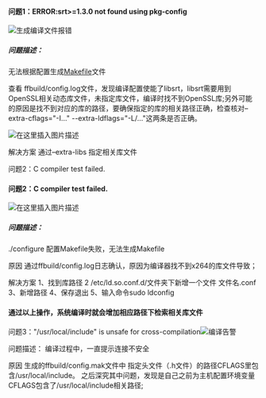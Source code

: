 #### 问题1：ERROR:srt>=1.3.0 not found using pkg-config

![生成编译文件报错](https://img-blog.csdnimg.cn/20200715111123275.png)

##### 问题描述：

无法根据配置生成[Makefile](https://so.csdn.net/so/search?q=Makefile&spm=1001.2101.3001.7020)文件

查看 ffbuild/config.log文件，发现编译配置使能了libsrt，libsrt需要用到OpenSSL相关动态库文件，未指定库文件，编译时找不到OpenSSL库;另外可能的原因是找不到对应的库的路径，要确保指定的库的相关路径正确，检查核对–extra-cflags="-I…" --extra-ldflags="-L/…"这两条是否正确。

![在这里插入图片描述](https://img-blog.csdnimg.cn/20200715111656201.png?x-oss-process=image/watermark,type_ZmFuZ3poZW5naGVpdGk,shadow_10,text_aHR0cHM6Ly9ibG9nLmNzZG4ubmV0L3dlaXhpbl80MjI2NTUxMQ==,size_16,color_FFFFFF,t_70)


解决方案
通过–extra-libs 指定相关库文件


问题2：C compiler test failed.
 

#### 问题2：C compiler test failed.

![在这里插入图片描述](https://img-blog.csdnimg.cn/20200827211935531.png#pic_center)

##### 问题描述：

./configure 配置Makefile失败，无法生成Makefile

原因
通过ffbuild/config.log日志确认，原因为编译器找不到x264的库文件导致；

解决方案
1、找到库路径
2 /etc/ld.so.conf.d/文件夹下新增一个文件 文件名.conf
3、新增路径
4、保存退出
5、输入命令sudo ldconfig

#### 通过以上操作，系统编译时就会增加相应路径下检索相关库文件

问题3："/usr/local/include" is unsafe for cross-compilation![编译告警](https://img-blog.csdnimg.cn/20200715110218678.png)

问题描述：
编译过程中，一直提示连接不安全

原因
生成的ffbuild/config.mak文件中 指定头文件（.h文件）的路径CFLAGS里包含/usr/local/include。
之后深究其中问题，发现是自己之前为主机配置环境变量CFLAGS包含了/usr/local/include相关路径;
 
